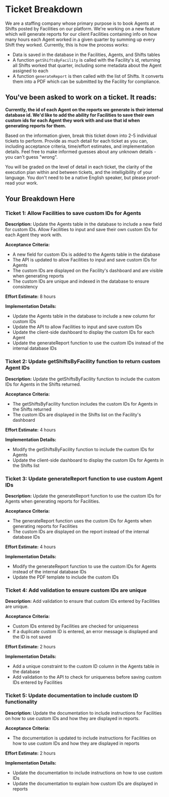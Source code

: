# Ticket Breakdown

We are a staffing company whose primary purpose is to book Agents at Shifts posted by Facilities on our platform. We're working on a new feature which will generate reports for our client Facilities containing info on how many hours each Agent worked in a given quarter by summing up every Shift they worked. Currently, this is how the process works:

- Data is saved in the database in the Facilities, Agents, and Shifts tables
- A function `getShiftsByFacility` is called with the Facility's id, returning all Shifts worked that quarter, including some metadata about the Agent assigned to each
- A function `generateReport` is then called with the list of Shifts. It converts them into a PDF which can be submitted by the Facility for compliance.

## You've been asked to work on a ticket. It reads:

**Currently, the id of each Agent on the reports we generate is their internal database id. We'd like to add the ability for Facilities to save their own custom ids for each Agent they work with and use that id when generating reports for them.**

Based on the information given, break this ticket down into 2-5 individual tickets to perform. Provide as much detail for each ticket as you can, including acceptance criteria, time/effort estimates, and implementation details. Feel free to make informed guesses about any unknown details - you can't guess "wrong".

You will be graded on the level of detail in each ticket, the clarity of the execution plan within and between tickets, and the intelligibility of your language. You don't need to be a native English speaker, but please proof-read your work.

## Your Breakdown Here

### **Ticket 1: Allow Facilities to save custom IDs for Agents**

**Description:**
Update the Agents table in the database to include a new field for custom IDs. Allow Facilities to input and save their own custom IDs for each Agent they work with.

**Acceptance Criteria:**

- A new field for custom IDs is added to the Agents table in the database
- The API is updated to allow Facilities to input and save custom IDs for Agents
- The custom IDs are displayed on the Facility's dashboard and are visible when generating reports
- The custom IDs are unique and indexed in the database to ensure consistency

**Effort Estimate:** 8 hours

**Implementation Details:**

- Update the Agents table in the database to include a new column for custom IDs
- Update the API to allow Facilities to input and save custom IDs
- Update the client-side dashboard to display the custom IDs for each Agent
- Update the generateReport function to use the custom IDs instead of the internal database IDs

### **Ticket 2: Update getShiftsByFacility function to return custom Agent IDs**

**Description:**
Update the getShiftsByFacility function to include the custom IDs for Agents in the Shifts returned.

**Acceptance Criteria:**

- The getShiftsByFacility function includes the custom IDs for Agents in the Shifts returned
- The custom IDs are displayed in the Shifts list on the Facility's dashboard

**Effort Estimate:** 4 hours

**Implementation Details:**

- Modify the getShiftsByFacility function to include the custom IDs for Agents
- Update the client-side dashboard to display the custom IDs for Agents in the Shifts list

### **Ticket 3: Update generateReport function to use custom Agent IDs**

**Description:**
Update the generateReport function to use the custom IDs for Agents when generating reports for Facilities.

**Acceptance Criteria:**

- The generateReport function uses the custom IDs for Agents when generating reports for Facilities
- The custom IDs are displayed on the report instead of the internal database IDs

**Effort Estimate:** 4 hours

**Implementation Details:**

- Modify the generateReport function to use the custom IDs for Agents instead of the internal database IDs
- Update the PDF template to include the custom IDs

### **Ticket 4: Add validation to ensure custom IDs are unique**

**Description:**
Add validation to ensure that custom IDs entered by Facilities are unique.

**Acceptance Criteria:**

- Custom IDs entered by Facilities are checked for uniqueness
- If a duplicate custom ID is entered, an error message is displayed and the ID is not saved

**Effort Estimate:** 2 hours

**Implementation Details:**

- Add a unique constraint to the custom ID column in the Agents table in the database
- Add validation to the API to check for uniqueness before saving custom IDs entered by Facilities

### **Ticket 5: Update documentation to include custom ID functionality**

**Description:**
Update the documentation to include instructions for Facilities on how to use custom IDs and how they are displayed in reports.

**Acceptance Criteria:**

- The documentation is updated to include instructions for Facilities on how to use custom IDs and how they are displayed in reports

**Effort Estimate:** 2 hours

**Implementation Details:**

- Update the documentation to include instructions on how to use custom IDs
- Update the documentation to explain how custom IDs are displayed in reports
